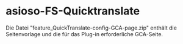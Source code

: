 # asioso-FS-Quicktranslate

Die Datei "feature_QuickTranslate-config-GCA-page.zip" enthält die Seitenvorlage und die für das Plug-in erforderliche GCA-Seite.